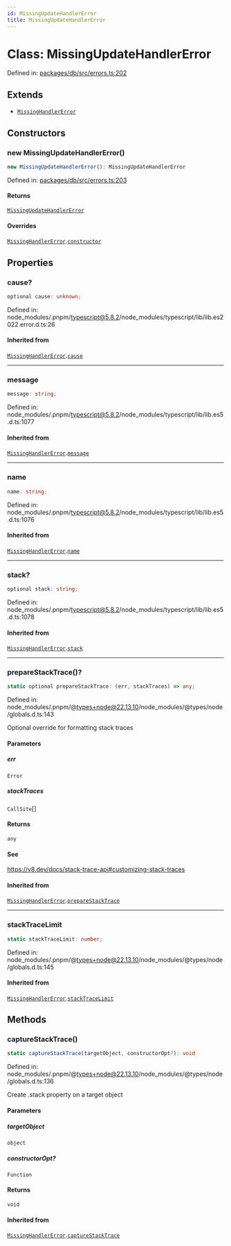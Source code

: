 ```yaml
---
id: MissingUpdateHandlerError
title: MissingUpdateHandlerError
---
```


<!-- DO NOT EDIT: this page is autogenerated from the type comments -->

# Class: MissingUpdateHandlerError

Defined in: [packages/db/src/errors.ts:202](https://github.com/TanStack/db/blob/main/packages/db/src/errors.ts#L202)

## Extends

- [`MissingHandlerError`](../missinghandlererror.md)

## Constructors

### new MissingUpdateHandlerError()

```ts
new MissingUpdateHandlerError(): MissingUpdateHandlerError
```

Defined in: [packages/db/src/errors.ts:203](https://github.com/TanStack/db/blob/main/packages/db/src/errors.ts#L203)

#### Returns

[`MissingUpdateHandlerError`](../missingupdatehandlererror.md)

#### Overrides

[`MissingHandlerError`](../missinghandlererror.md).[`constructor`](../MissingHandlerError.md#constructors)

## Properties

### cause?

```ts
optional cause: unknown;
```

Defined in: node\_modules/.pnpm/typescript@5.8.2/node\_modules/typescript/lib/lib.es2022.error.d.ts:26

#### Inherited from

[`MissingHandlerError`](../missinghandlererror.md).[`cause`](../MissingHandlerError.md#cause)

***

### message

```ts
message: string;
```

Defined in: node\_modules/.pnpm/typescript@5.8.2/node\_modules/typescript/lib/lib.es5.d.ts:1077

#### Inherited from

[`MissingHandlerError`](../missinghandlererror.md).[`message`](../MissingHandlerError.md#message-1)

***

### name

```ts
name: string;
```

Defined in: node\_modules/.pnpm/typescript@5.8.2/node\_modules/typescript/lib/lib.es5.d.ts:1076

#### Inherited from

[`MissingHandlerError`](../missinghandlererror.md).[`name`](../MissingHandlerError.md#name)

***

### stack?

```ts
optional stack: string;
```

Defined in: node\_modules/.pnpm/typescript@5.8.2/node\_modules/typescript/lib/lib.es5.d.ts:1078

#### Inherited from

[`MissingHandlerError`](../missinghandlererror.md).[`stack`](../MissingHandlerError.md#stack)

***

### prepareStackTrace()?

```ts
static optional prepareStackTrace: (err, stackTraces) => any;
```

Defined in: node\_modules/.pnpm/@types+node@22.13.10/node\_modules/@types/node/globals.d.ts:143

Optional override for formatting stack traces

#### Parameters

##### err

`Error`

##### stackTraces

`CallSite`[]

#### Returns

`any`

#### See

https://v8.dev/docs/stack-trace-api#customizing-stack-traces

#### Inherited from

[`MissingHandlerError`](../missinghandlererror.md).[`prepareStackTrace`](../MissingHandlerError.md#preparestacktrace)

***

### stackTraceLimit

```ts
static stackTraceLimit: number;
```

Defined in: node\_modules/.pnpm/@types+node@22.13.10/node\_modules/@types/node/globals.d.ts:145

#### Inherited from

[`MissingHandlerError`](../missinghandlererror.md).[`stackTraceLimit`](../MissingHandlerError.md#stacktracelimit)

## Methods

### captureStackTrace()

```ts
static captureStackTrace(targetObject, constructorOpt?): void
```

Defined in: node\_modules/.pnpm/@types+node@22.13.10/node\_modules/@types/node/globals.d.ts:136

Create .stack property on a target object

#### Parameters

##### targetObject

`object`

##### constructorOpt?

`Function`

#### Returns

`void`

#### Inherited from

[`MissingHandlerError`](../missinghandlererror.md).[`captureStackTrace`](../MissingHandlerError.md#capturestacktrace)
